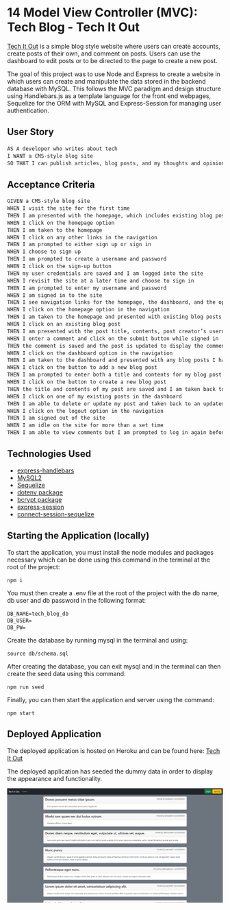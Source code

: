 # 14 Model View Controller (MVC): Tech Blog - Tech It Out

[Tech It Out](https://tech-it-out-blog.herokuapp.com/) is a simple blog style website where users can create accounts, create posts of their own, and comment on posts. Users can use the dashboard to edit posts or to be directed to the page to create a new post.

The goal of this project was to use Node and Express to create a website in which users can create and manipulate the data stored in the backend database with MySQL. This follows the MVC paradigm and design structure using Handlebars.js as a template language for the front end webpages, Sequelize for the ORM with MySQL and Express-Session for managing user authentication.

## User Story

```md
AS A developer who writes about tech
I WANT a CMS-style blog site
SO THAT I can publish articles, blog posts, and my thoughts and opinions
```

## Acceptance Criteria

```md
GIVEN a CMS-style blog site
WHEN I visit the site for the first time
THEN I am presented with the homepage, which includes existing blog posts if any have been posted; navigation links for the homepage and the dashboard; and the option to log in
WHEN I click on the homepage option
THEN I am taken to the homepage
WHEN I click on any other links in the navigation
THEN I am prompted to either sign up or sign in
WHEN I choose to sign up
THEN I am prompted to create a username and password
WHEN I click on the sign-up button
THEN my user credentials are saved and I am logged into the site
WHEN I revisit the site at a later time and choose to sign in
THEN I am prompted to enter my username and password
WHEN I am signed in to the site
THEN I see navigation links for the homepage, the dashboard, and the option to log out
WHEN I click on the homepage option in the navigation
THEN I am taken to the homepage and presented with existing blog posts that include the post title and the date created
WHEN I click on an existing blog post
THEN I am presented with the post title, contents, post creator’s username, and date created for that post and have the option to leave a comment
WHEN I enter a comment and click on the submit button while signed in
THEN the comment is saved and the post is updated to display the comment, the comment creator’s username, and the date created
WHEN I click on the dashboard option in the navigation
THEN I am taken to the dashboard and presented with any blog posts I have already created and the option to add a new blog post
WHEN I click on the button to add a new blog post
THEN I am prompted to enter both a title and contents for my blog post
WHEN I click on the button to create a new blog post
THEN the title and contents of my post are saved and I am taken back to an updated dashboard with my new blog post
WHEN I click on one of my existing posts in the dashboard
THEN I am able to delete or update my post and taken back to an updated dashboard
WHEN I click on the logout option in the navigation
THEN I am signed out of the site
WHEN I am idle on the site for more than a set time
THEN I am able to view comments but I am prompted to log in again before I can add, update, or delete comments
```

## Technologies Used

* [express-handlebars](https://www.npmjs.com/package/express-handlebars)
* [MySQL2](https://www.npmjs.com/package/mysql2)
* [Sequelize](https://www.npmjs.com/package/sequelize)
* [dotenv package](https://www.npmjs.com/package/dotenv) 
* [bcrypt package](https://www.npmjs.com/package/bcrypt)
* [express-session](https://www.npmjs.com/package/express-session)
* [connect-session-sequelize](https://www.npmjs.com/package/connect-session-sequelize)

## Starting the Application (locally)

To start the application, you must install the node modules and packages necessary which can be done using this command in the terminal at the root of the project:

```
npm i
```

 You must then create a .env file at the root of the project with the db name, db user and db password in the following format:

```
DB_NAME=tech_blog_db
DB_USER=
DB_PW=
```

Create the database by running mysql in the terminal and using:

```
source db/schema.sql
```

After creating the database, you can exit mysql and in the terminal can then create the seed data using this command:

```
npm run seed
```

Finally, you can then start the application and server using the command:

```
npm start
```
## Deployed Application

The deployed application is hosted on Heroku and can be found here: [Tech It Out](https://tech-it-out-blog.herokuapp.com/)

The deployed application has seeded the dummy data in order to display the appearance and functionality.

![tech-it-out example screenshot](./assets/tech-it-out-screenshot.jpg)
